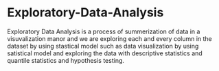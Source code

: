# Exploratory-Data-Analysis
Exploratory Data Analysis is a process of summerization of data in a visuvalization manor and we are exploring each and every column in the dataset by using stastical model such as data visualization by using satistical model and exploring the data with descriptive statistics and quantile statistics and hypothesis testing.
